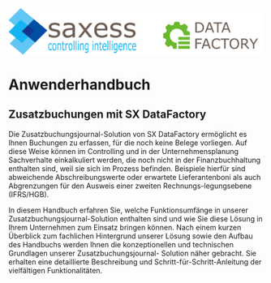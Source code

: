 ![Logo](Pictures/Introduction/Logo_DataFactory_3000x1188.png)

# 

# Anwenderhandbuch 

## Zusatzbuchungen mit SX DataFactory

Die Zusatzbuchungsjournal-Solution von SX DataFactory ermöglicht es Ihnen Buchungen zu erfassen, für die noch keine Belege vorliegen. Auf diese Weise können im Controlling und in der Unternehmensplanung Sachverhalte einkalkuliert werden, die noch nicht in der Finanzbuchhaltung enthalten sind, weil sie sich im Prozess befinden. Beispiele hierfür sind abweichende Abschreibungswerte oder erwartete Lieferantenboni als auch Abgrenzungen für den Ausweis einer zweiten Rechnungs-legungsebene \(IFRS/HGB\).

In diesem Handbuch erfahren Sie, welche Funktionsumfänge in unserer Zusatzbuchungsjournal-Solution enthalten sind und wie Sie diese Lösung in Ihrem Unternehmen zum Einsatz bringen können. Nach einem kurzen Überblick zum fachlichen Hintergrund unserer Lösung sowie den Aufbau des Handbuchs werden Ihnen die konzeptionellen und technischen Grundlagen unserer Zusatzbuchungsjournal- Solution näher gebracht. Sie erhalten eine detaillierte Beschreibung und Schritt-für-Schritt-Anleitung der vielfältigen Funktionalitäten.

